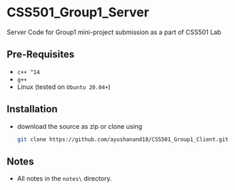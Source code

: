 # CSS501_Group1_Server
Server Code for Group1 mini-project submission as a part of CSS501 Lab

## Pre-Requisites
* `c++ ^14`
* `g++`
* Linux (tested on `Ubuntu 20.04+`)

## Installation
* download the source as zip or clone using 
    ```sh
    git clone https://github.com/ayushanand18/CSS501_Group1_Client.git
    ```

## Notes
* All notes in the `notes\` directory.